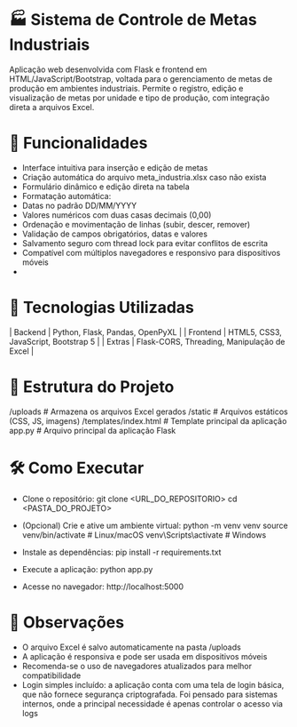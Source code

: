 # 🏭 Sistema de Controle de Metas Industriais
Aplicação web desenvolvida com Flask e frontend em HTML/JavaScript/Bootstrap, voltada para o gerenciamento de metas de produção em ambientes industriais. Permite o registro, edição e visualização de metas por unidade e tipo de produção, com integração direta a arquivos Excel.


# 🚀 Funcionalidades
- Interface intuitiva para inserção e edição de metas
- Criação automática do arquivo meta_industria.xlsx caso não exista
- Formulário dinâmico e edição direta na tabela
- Formatação automática:
- Datas no padrão DD/MM/YYYY
- Valores numéricos com duas casas decimais (0,00)
- Ordenação e movimentação de linhas (subir, descer, remover)
- Validação de campos obrigatórios, datas e valores
- Salvamento seguro com thread lock para evitar conflitos de escrita
- Compatível com múltiplos navegadores e responsivo para dispositivos móveis
- 

# 🧰 Tecnologias Utilizadas
| Backend | Python, Flask, Pandas, OpenPyXL | 
| Frontend | HTML5, CSS3, JavaScript, Bootstrap 5 | 
| Extras | Flask-CORS, Threading, Manipulação de Excel | 


# 📁 Estrutura do Projeto
/uploads              # Armazena os arquivos Excel gerados
/static               # Arquivos estáticos (CSS, JS, imagens)
/templates/index.html # Template principal da aplicação
app.py                # Arquivo principal da aplicação Flask


# 🛠️ Como Executar
- Clone o repositório:
git clone <URL_DO_REPOSITORIO>
cd <PASTA_DO_PROJETO>


- (Opcional) Crie e ative um ambiente virtual:
python -m venv venv
source venv/bin/activate  # Linux/macOS
venv\Scripts\activate     # Windows


- Instale as dependências:
pip install -r requirements.txt


- Execute a aplicação:
python app.py


- Acesse no navegador:
http://localhost:5000


# 📌 Observações
- O arquivo Excel é salvo automaticamente na pasta /uploads
- A aplicação é responsiva e pode ser usada em dispositivos móveis
- Recomenda-se o uso de navegadores atualizados para melhor compatibilidade
- Login simples incluído: a aplicação conta com uma tela de login básica, que não fornece segurança criptografada. Foi pensado para sistemas internos, onde a principal necessidade é apenas controlar o acesso via
logs
